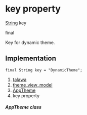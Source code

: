 
<div>

# key property

</div>


[String](https://api.flutter.dev/flutter/dart-core/String-class.html)
key


final




Key for dynamic theme.



## Implementation

``` language-dart
final String key = "DynamicTheme";
```







1.  [talawa](../../index.md)
2.  [theme_view_model](../../view_model_theme_view_model/)
3.  [AppTheme](../../view_model_theme_view_model/AppTheme-class.md)
4.  key property

##### AppTheme class







